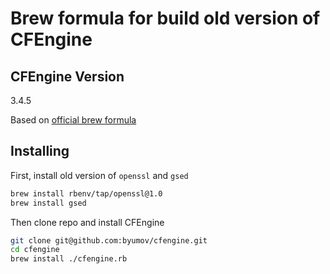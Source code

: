 # Brew formula for build old version of CFEngine

## CFEngine Version
3.4.5

Based on [official brew formula](https://formulae.brew.sh/formula/cfengine)

## Installing

First, install old version of `openssl` and `gsed`

```bash
brew install rbenv/tap/openssl@1.0
brew install gsed
```

Then clone repo and install CFEngine


```bash
git clone git@github.com:byumov/cfengine.git
cd cfengine
brew install ./cfengine.rb
```
